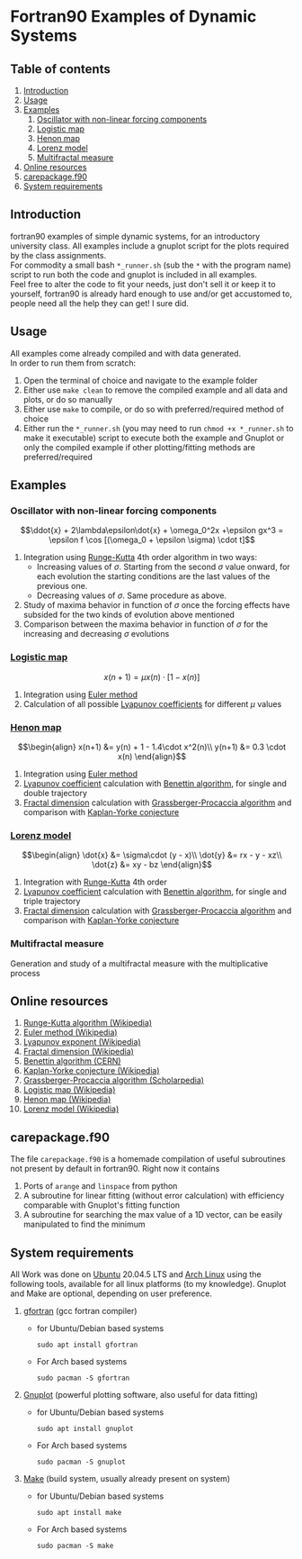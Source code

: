 # Fortran90 Examples of Dynamic Systems

## Table of contents

1. [Introduction](#Introduction)
2. [Usage](#Usage)
3. [Examples](#Examples)
	1. [Oscillator with non-linear forcing components](#Oscillator-with-non-linear-forcing-components)
	2. [Logistic map](#Logistic-map)
	3. [Henon map](#Henon-map)
	4. [Lorenz model](#Lorenz-model)
	5. [Multifractal measure](#Multifractal-measure)
4. [Online resources](#Online-resources)
5. [carepackage.f90](#carepackagef90)
6. [System requirements](#System-requirements)

## Introduction 

fortran90 examples of simple dynamic systems, for an introductory university class. All examples include a gnuplot script for the plots required by the class assignments.  
For commodity a small bash `*_runner.sh` (sub the `*` with the program name) script to run both the code and gnuplot is included in all examples.  
Feel free to alter the code  to fit your needs, just don't sell it or keep it to yourself, fortran90 is already hard enough to use and/or get accustomed to, people need all the help they can get! I sure did.

## Usage

All examples come already compiled and with data generated.  
In order to run them from scratch:

1. Open the terminal of choice and navigate to the example folder
2. Either use `make clean` to remove the  compiled example and all data and plots, or do so manually
3. Either use `make` to compile, or do so with preferred/required method of choice
4. Either run the `*_runner.sh` (you may need to run `chmod +x *_runner.sh` to make it executable) script to execute both the example and Gnuplot or only the compiled example if other plotting/fitting methods are preferred/required

## Examples

### Oscillator with non-linear forcing components

$$\ddot{x} + 2\lambda\epsilon\dot{x} + \omega_0^2x +\epsilon gx^3 = \epsilon f \cos  [(\omega_0 + \epsilon \sigma) \cdot t]$$

1. Integration using [Runge-Kutta](https://en.wikipedia.org/wiki/Runge%E2%80%93Kutta_methods) 4th order algorithm in two ways:  
	* Increasing values of $\sigma$. Starting from the second $\sigma$ value onward, for each evolution the starting conditions are the last values of the previous one.  
	* Decreasing values of $\sigma$. Same procedure as above.  
2. Study of maxima behavior in function of $\sigma$ once the forcing effects have subsided for the two kinds of evolution above mentioned  
3. Comparison between the maxima behavior in function of $\sigma$ for the increasing and decreasing $\sigma$ evolutions  	

### [Logistic map](https://en.wikipedia.org/wiki/Logistic_map)  

$$x(n+1) = \mu x(n)\cdot [1-x(n)]$$

1. Integration using [Euler method](https://en.wikipedia.org/wiki/Euler_method)  
2. Calculation of all possible [Lyapunov coefficients](https://en.wikipedia.org/wiki/Lyapunov_exponent) for different $\mu$ values  

### [Henon map](https://en.wikipedia.org/wiki/Henon_map)
	
$$\begin{align} 
x(n+1) &= y(n) + 1 - 1.4\cdot x^2(n)\\
y(n+1) &= 0.3 \cdot x(n) 
\end{align}$$

1. Integration using [Euler method](https://en.wikipedia.org/wiki/Euler_method)  
2. [Lyapunov coefficient](https://en.wikipedia.org/wiki/Lyapunov_exponent) calculation with [Benettin algorithm](https://cds.cern.ch/record/1453295/files/978-3-642-23666-2_BookBackMatter.pdf), for single and double trajectory  
3. [Fractal dimension](https://en.wikipedia.org/wiki/Fractal_dimension) calculation with [Grassberger-Procaccia algorithm](http://www.scholarpedia.org/article/Grassberger-Procaccia_algorithm) and comparison with [Kaplan-Yorke conjecture](https://en.wikipedia.org/wiki/Kaplan%E2%80%93Yorke_conjecture)  
	
### [Lorenz model](https://en.wikipedia.org/wiki/Lorenz_system)

$$\begin{align}
\dot{x} &= \sigma\cdot (y - x)\\
\dot{y} &= rx - y - xz\\
\dot{z} &= xy - bz
\end{align}$$
	
1. Integration with [Runge-Kutta](https://en.wikipedia.org/wiki/Runge%E2%80%93Kutta_methods) 4th order  
2. [Lyapunov coefficient](https://en.wikipedia.org/wiki/Lyapunov_exponent) calculation with [Benettin algorithm](https://cds.cern.ch/record/1453295/files/978-3-642-23666-2_BookBackMatter.pdf), for single and triple trajectory  
3. [Fractal dimension](https://en.wikipedia.org/wiki/Fractal_dimension) calculation with [Grassberger-Procaccia algorithm](http://www.scholarpedia.org/article/Grassberger-Procaccia_algorithm) and comparison with [Kaplan-Yorke conjecture](https://en.wikipedia.org/wiki/Kaplan%E2%80%93Yorke_conjecture)  

### Multifractal measure

Generation and study of a multifractal measure with the multiplicative process 

## Online resources

1. [Runge-Kutta algorithm (Wikipedia)](https://en.wikipedia.org/wiki/Runge%E2%80%93Kutta_methods)
2. [Euler method (Wikipedia)](https://en.wikipedia.org/wiki/Euler_method)
3. [Lyapunov exponent (Wikipedia)](https://en.wikipedia.org/wiki/Lyapunov_exponent)
4. [Fractal dimension (Wikipedia)](https://en.wikipedia.org/wiki/Fractal_dimension)
5. [Benettin algorithm (CERN)](https://cds.cern.ch/record/1453295/files/978-3-642-23666-2_BookBackMatter.pdf)
6. [Kaplan-Yorke conjecture (Wikipedia)](https://en.wikipedia.org/wiki/Kaplan%E2%80%93Yorke_conjecture)
7. [Grassberger-Procaccia algorithm (Scholarpedia)](http://www.scholarpedia.org/article/Grassberger-Procaccia_algorithm)
8. [Logistic map (Wikipedia)](https://en.wikipedia.org/wiki/Logistic_map)
9. [Henon map (Wikipedia)](https://en.wikipedia.org/wiki/Henon_map)
10. [Lorenz model (Wikipedia)](https://en.wikipedia.org/wiki/Lorenz_system)

## carepackage.f90

The file `carepackage.f90` is a homemade compilation of useful subroutines not present by default in fortran90. Right now it contains

1. Ports of `arange` and `linspace` from python
2. A subroutine for linear fitting (without error calculation) with efficiency comparable with Gnuplot's fitting function
3. A subroutine for searching the max value of a 1D vector, can be easily manipulated to find the minimum

## System requirements

All Work was done on [Ubuntu](https://ubuntu.com/) 20.04.5 LTS and [Arch Linux](https://archlinux.org/) using the following tools, available for all linux platforms (to my knowledge). Gnuplot and Make are optional, depending on user preference.  

1. [gfortran](https://gcc.gnu.org/wiki/GFortran) (gcc fortran compiler)  

   * for Ubuntu/Debian based systems  
  
         sudo apt install gfortran  
  
   * For Arch based systems  
    
         sudo pacman -S gfortran

2. [Gnuplot](http://www.gnuplot.info/) (powerful plotting software, also useful for data fitting)  

   * for Ubuntu/Debian based systems  
  
         sudo apt install gnuplot  
  
   * For Arch based systems  
    
         sudo pacman -S gnuplot

3. [Make](https://www.gnu.org/software/make/) (build system, usually already present on system)  

   * for Ubuntu/Debian based systems  
  
         sudo apt install make  
  
   * For Arch based systems  
    
         sudo pacman -S make


